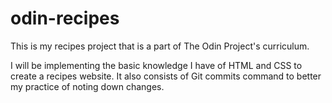 # odin-recipes

This is my recipes project that is a part of The Odin Project's curriculum.

I will be implementing the basic knowledge I have of HTML and CSS to create a recipes website. It also consists of Git commits command to better my practice of noting down changes.
